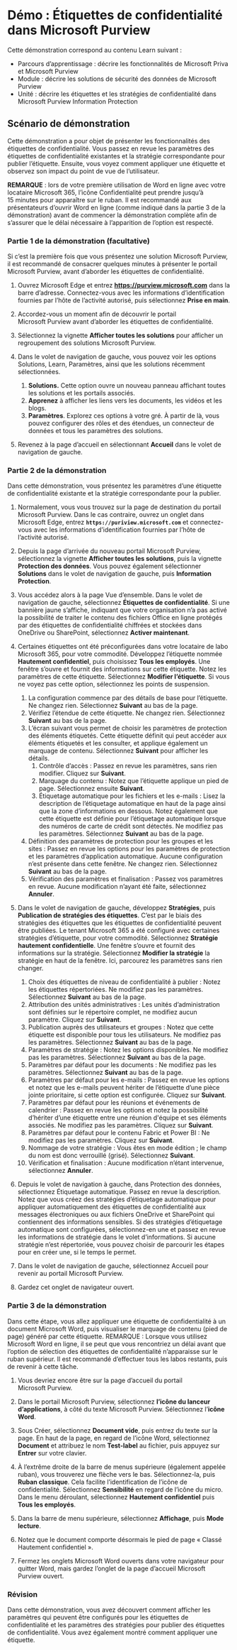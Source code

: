 <!---
---
Démonstration : Titre : « Étiquettes de confidentialité dans Microsoft Purview » Parcours d’apprentissage/module/unité : « Parcours d’apprentissage : décrire les fonctionnalités de Microsoft Priva et de Microsoft Purview ; Module 2 : décrire les solutions de sécurité des données de Microsoft Purview ; Unité 4 : décrire les étiquettes et les stratégies de confidentialité dans Microsoft Purview Information Protection »
---
--->

# Démo : Étiquettes de confidentialité dans Microsoft Purview

Cette démonstration correspond au contenu Learn suivant :

- Parcours d’apprentissage : décrire les fonctionnalités de Microsoft Priva et Microsoft Purview
- Module : décrire les solutions de sécurité des données de Microsoft Purview
- Unité : décrire les étiquettes et les stratégies de confidentialité dans Microsoft Purview Information Protection

## Scénario de démonstration

Cette démonstration a pour objet de présenter les fonctionnalités des étiquettes de confidentialité.  Vous passez en revue les paramètres des étiquettes de confidentialité existantes et la stratégie correspondante pour publier l’étiquette.   Ensuite, vous voyez comment appliquer une étiquette et observez son impact du point de vue de l’utilisateur.

**REMARQUE** : lors de votre première utilisation de Word en ligne avec votre locataire Microsoft 365, l’icône Confidentialité peut prendre jusqu’à 15 minutes pour apparaître sur le ruban. Il est recommandé aux présentateurs d’ouvrir Word en ligne (comme indiqué dans la partie 3 de la démonstration) avant de commencer la démonstration complète afin de s’assurer que le délai nécessaire à l’apparition de l’option est respecté.

### Partie 1 de la démonstration (facultative)

Si c’est la première fois que vous présentez une solution Microsoft Purview, il est recommandé de consacrer quelques minutes à présenter le portail Microsoft Purview, avant d’aborder les étiquettes de confidentialité.

1. Ouvrez Microsoft Edge et entrez **https://purview.microsoft.com** dans la barre d’adresse. Connectez-vous avec les informations d’identification fournies par l’hôte de l’activité autorisé, puis sélectionnez **Prise en main**.  

1. Accordez-vous un moment afin de découvrir le portail Microsoft Purview avant d’aborder les étiquettes de confidentialité.

1. Sélectionnez la vignette **Afficher toutes les solutions** pour afficher un regroupement des solutions Microsoft Purview.

1. Dans le volet de navigation de gauche, vous pouvez voir les options Solutions, Learn, Paramètres, ainsi que les solutions récemment sélectionnées.
    1. **Solutions.** Cette option ouvre un nouveau panneau affichant toutes les solutions et les portails associés.
    1. **Apprenez** à afficher les liens vers les documents, les vidéos et les blogs.
    1. **Paramètres**. Explorez ces options à votre gré. À partir de là, vous pouvez configurer des rôles et des étendues, un connecteur de données et tous les paramètres des solutions.

1. Revenez à la page d’accueil en sélectionnant **Accueil** dans le volet de navigation de gauche.

### Partie 2 de la démonstration

Dans cette démonstration, vous présentez les paramètres d’une étiquette de confidentialité existante et la stratégie correspondante pour la publier.

1. Normalement, vous vous trouvez sur la page de destination du portail Microsoft Purview.  Dans le cas contraire, ouvrez un onglet dans Microsoft Edge, entrez **`https://puriview.microsoft.com`** et connectez-vous avec les informations d’identification fournies par l’hôte de l’activité autorisé.

1. Depuis la page d’arrivée du nouveau portail Microsoft Purview, sélectionnez la vignette **Afficher toutes les solutions**, puis la vignette **Protection des données**. Vous pouvez également sélectionner **Solutions** dans le volet de navigation de gauche, puis **Information Protection**.

1. Vous accédez alors à la page Vue d’ensemble. Dans le volet de navigation de gauche, sélectionnez **Étiquettes de confidentialité**. Si une bannière jaune s’affiche, indiquant que votre organisation n’a pas activé la possibilité de traiter le contenu des fichiers Office en ligne protégés par des étiquettes de confidentialité chiffrées et stockées dans OneDrive ou SharePoint,  sélectionnez **Activer maintenant**.

1. Certaines étiquettes ont été préconfigurées dans votre locataire de labo Microsoft 365, pour votre commodité. Développez l’étiquette nommée **Hautement confidentiel**, puis choisissez **Tous les employés**.  Une fenêtre s’ouvre et fournit des informations sur cette étiquette.  Notez les paramètres de cette étiquette.  Sélectionnez **Modifier l’étiquette**. Si vous ne voyez pas cette option, sélectionnez les points de suspension.
    1. La configuration commence par des détails de base pour l’étiquette.  Ne changez rien.  Sélectionnez **Suivant** au bas de la page.
    1. Vérifiez l’étendue de cette étiquette. Ne changez rien.  Sélectionnez **Suivant** au bas de la page.
    1. L’écran suivant vous permet de choisir les paramètres de protection des éléments étiquetés. Cette étiquette définit qui peut accéder aux éléments étiquetés et les consulter, et applique également un marquage de contenu.  Sélectionnez **Suivant** pour afficher les détails.
        1. Contrôle d’accès : Passez en revue les paramètres, sans rien modifier.  Cliquez sur **Suivant**.
        1. Marquage du contenu : Notez que l’étiquette applique un pied de page.  Sélectionnez ensuite **Suivant**.
        1. Étiquetage automatique pour les fichiers et les e-mails : Lisez la description de l’étiquetage automatique en haut de la page ainsi que la zone d’informations en dessous.  Notez également que cette étiquette est définie pour l’étiquetage automatique lorsque des numéros de carte de crédit sont détectés. Ne modifiez pas les paramètres.  Sélectionnez **Suivant** au bas de la page.
    1. Définition des paramètres de protection pour les groupes et les sites : Passez en revue les options pour les paramètres de protection et les paramètres d’application automatique.  Aucune configuration n’est présente dans cette fenêtre.  Ne changez rien. Sélectionnez **Suivant** au bas de la page.
    1. Vérification des paramètres et finalisation : Passez vos paramètres en revue.  Aucune modification n’ayant été faite, sélectionnez **Annuler**.

1. Dans le volet de navigation de gauche, développez **Stratégies**, puis **Publication de stratégies des étiquettes**.  C’est par le biais des stratégies des étiquettes que les étiquettes de confidentialité peuvent être publiées.  Le tenant Microsoft 365 a été configuré avec certaines stratégies d’étiquette, pour votre commodité. Sélectionnez **Stratégie hautement confidentielle**.  Une fenêtre s’ouvre et fournit des informations sur la stratégie. Sélectionnez **Modifier la stratégie** la stratégie en haut de la fenêtre.  Ici, parcourez les paramètres sans rien changer.
    1. Choix des étiquettes de niveau de confidentialité à publier :  Notez les étiquettes répertoriées.  Ne modifiez pas les paramètres.  Sélectionnez **Suivant** au bas de la page.
    1. Attribution des unités administratives : Les unités d’administration sont définies sur le répertoire complet, ne modifiez aucun paramètre. Cliquez sur **Suivant**.  
    1. Publication auprès des utilisateurs et groupes :  Notez que cette étiquette est disponible pour tous les utilisateurs.  Ne modifiez pas les paramètres.  Sélectionnez **Suivant** au bas de la page.
    1. Paramètres de stratégie : Notez les options disponibles. Ne modifiez pas les paramètres.  Sélectionnez **Suivant** au bas de la page.
    1. Paramètres par défaut pour les documents : Ne modifiez pas les paramètres.  Sélectionnez **Suivant** au bas de la page.
    1. Paramètres par défaut pour les e-mails : Passez en revue les options et notez que les e-mails peuvent hériter de l’étiquette d’une pièce jointe prioritaire, si cette option est configurée. Cliquez sur **Suivant**.
    1. Paramètres par défaut pour les réunions et événements de calendrier : Passez en revue les options et notez la possibilité d’hériter d’une étiquette entre une réunion d'équipe et ses éléments associés. Ne modifiez pas les paramètres.  Cliquez sur **Suivant**.
    1. Paramètres par défaut pour le contenu Fabric et Power BI : Ne modifiez pas les paramètres.  Cliquez sur **Suivant**.
    1. Nommage de votre stratégie : Vous êtes en mode édition ; le champ du nom est donc verrouillé (grisé).  Sélectionnez **Suivant**.
    1. Vérification et finalisation : Aucune modification n’étant intervenue, sélectionnez **Annuler**.

1. Depuis le volet de navigation à gauche, dans Protection des données, sélectionnez Étiquetage automatique. Passez en revue la description. Notez que vous créez des stratégies d’étiquetage automatique pour appliquer automatiquement des étiquettes de confidentialité aux messages électroniques ou aux fichiers OneDrive et SharePoint qui contiennent des informations sensibles. Si des stratégies d’étiquetage automatique sont configurées, sélectionnez-en une et passez en revue les informations de stratégie dans le volet d’informations.  Si aucune stratégie n’est répertoriée, vous pouvez choisir de parcourir les étapes pour en créer une, si le temps le permet.

1. Dans le volet de navigation de gauche, sélectionnez Accueil pour revenir au portail Microsoft Purview.

1. Gardez cet onglet de navigateur ouvert.

### Partie 3 de la démonstration

Dans cette étape, vous allez appliquer une étiquette de confidentialité à un document Microsoft Word, puis visualiser le marquage de contenu (pied de page) généré par cette étiquette. REMARQUE : Lorsque vous utilisez Microsoft Word en ligne, il se peut que vous rencontriez un délai avant que l’option de sélection des étiquettes de confidentialité n’apparaisse sur le ruban supérieur.  Il est recommandé d’effectuer tous les labos restants, puis de revenir à cette tâche.

1. Vous devriez encore être sur la page d’accueil du portail Microsoft Purview. 
1. Dans le portail Microsoft Purview, sélectionnez **l’icône du lanceur d’applications**, à côté du texte Microsoft Purview. Sélectionnez l’**icône Word**.  

1. Sous Créer, sélectionnez **Document vide**, puis entrez du texte sur la page.  En haut de la page, en regard de l’icône Word, sélectionnez **Document** et attribuez le nom **Test-label** au fichier, puis appuyez sur **Entrer** sur votre clavier.

1. À l’extrême droite de la barre de menus supérieure (également appelée ruban), vous trouverez une flèche vers le bas. Sélectionnez-la, puis **Ruban classique**.  Cela facilite l’identification de l’icône de confidentialité. Sélectionnez **Sensibilité** en regard de l’icône du micro. Dans le menu déroulant, sélectionnez **Hautement confidentiel** puis **Tous les employés**.  

1. Dans la barre de menu supérieure, sélectionnez **Affichage**, puis **Mode lecture**.

1. Notez que le document comporte désormais le pied de page « Classé Hautement confidentiel ».  

1. Fermez les onglets Microsoft Word ouverts dans votre navigateur pour quitter Word, mais gardez l’onglet de la page d’accueil Microsoft Purview ouvert.

### Révision

Dans cette démonstration, vous avez découvert comment afficher les paramètres qui peuvent être configurés pour les étiquettes de confidentialité et les paramètres des stratégies pour publier des étiquettes de confidentialité. Vous avez également montré comment appliquer une étiquette.
